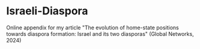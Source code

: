 # Israeli-Diaspora
Online appendix for my article "The evolution of home-state positions towards diaspora formation: Israel and its two diasporas" (Global Networks, 2024)
